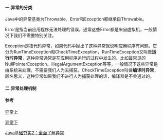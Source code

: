 #### 一.异常的分类

Java中的异常基类为Throwable，Error和Exception都继承自Throwable。

Error是指当前应用程序无法处理的错误，通常这些Error都是来自虚拟机，一般情况下我们不需要特别关注。

Exception是指代码异常，如果代码中抛出了这种异常就说明应用程序有问题。它分为RunTimeException和CheckTimeException，RunTimeException又叫做**运行时异常**，这种异常通常是在应用程序运行的过程中发生的，比如最常见的NullPointerException、IllegalArgumentException等等，一般情况下这些异常是由系统来处理，不需要我们人为去捕获。CheckTimeException叫做**编译时异常**，顾名思义，这种异常如果我们不进行人为捕获处理的话，编译器是不会通过的。

#### 二.异常处理机制



#### 参考

[异常上](http://mp.weixin.qq.com/s/SB5d0IU7aj-hRSneg3hE9g)

[异常下](http://mp.weixin.qq.com/s/8XiwZGn8djtO7TvtonAe8w)

[Java基础夯实2：全面了解异常](https://mp.weixin.qq.com/s/q0jsOrBSNezGIBOzozlQzA)



